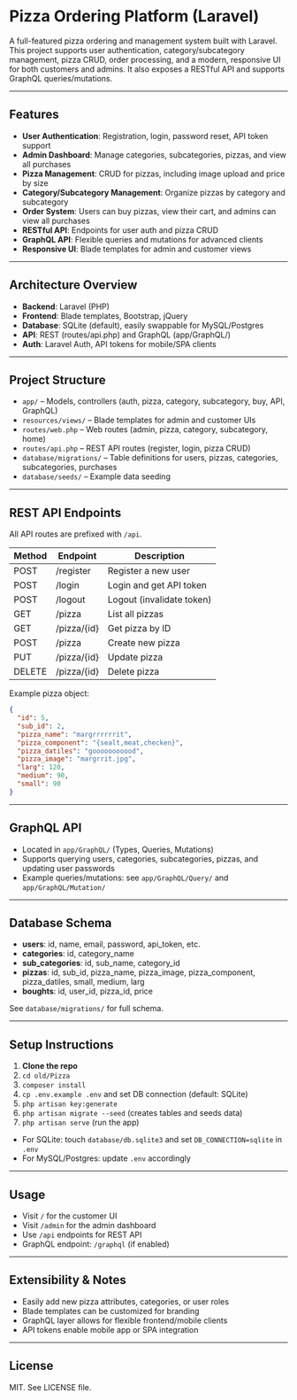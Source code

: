 # Pizza Ordering Platform (Laravel)

A full-featured pizza ordering and management system built with Laravel. This project supports user authentication, category/subcategory management, pizza CRUD, order processing, and a modern, responsive UI for both customers and admins. It also exposes a RESTful API and supports GraphQL queries/mutations.

---

## Features

- **User Authentication**: Registration, login, password reset, API token support
- **Admin Dashboard**: Manage categories, subcategories, pizzas, and view all purchases
- **Pizza Management**: CRUD for pizzas, including image upload and price by size
- **Category/Subcategory Management**: Organize pizzas by category and subcategory
- **Order System**: Users can buy pizzas, view their cart, and admins can view all purchases
- **RESTful API**: Endpoints for user auth and pizza CRUD
- **GraphQL API**: Flexible queries and mutations for advanced clients
- **Responsive UI**: Blade templates for admin and customer views

---

## Architecture Overview

- **Backend**: Laravel (PHP)
- **Frontend**: Blade templates, Bootstrap, jQuery
- **Database**: SQLite (default), easily swappable for MySQL/Postgres
- **API**: REST (routes/api.php) and GraphQL (app/GraphQL/)
- **Auth**: Laravel Auth, API tokens for mobile/SPA clients

---

## Project Structure

- `app/` – Models, controllers (auth, pizza, category, subcategory, buy, API, GraphQL)
- `resources/views/` – Blade templates for admin and customer UIs
- `routes/web.php` – Web routes (admin, pizza, category, subcategory, home)
- `routes/api.php` – REST API routes (register, login, pizza CRUD)
- `database/migrations/` – Table definitions for users, pizzas, categories, subcategories, purchases
- `database/seeds/` – Example data seeding

---

## REST API Endpoints

All API routes are prefixed with `/api`.

| Method | Endpoint           | Description                |
|--------|--------------------|----------------------------|
| POST   | /register          | Register a new user        |
| POST   | /login             | Login and get API token    |
| POST   | /logout            | Logout (invalidate token)  |
| GET    | /pizza             | List all pizzas            |
| GET    | /pizza/{id}        | Get pizza by ID            |
| POST   | /pizza             | Create new pizza           |
| PUT    | /pizza/{id}        | Update pizza               |
| DELETE | /pizza/{id}        | Delete pizza               |

Example pizza object:
```json
{
  "id": 5,
  "sub_id": 2,
  "pizza_name": "margrrrrrrit",
  "pizza_component": "{sealt,meat,checken}",
  "pizza_datiles": "gooooooooood",
  "pizza_image": "margrrit.jpg",
  "larg": 120,
  "medium": 90,
  "small": 90
}
```

---

## GraphQL API

- Located in `app/GraphQL/` (Types, Queries, Mutations)
- Supports querying users, categories, subcategories, pizzas, and updating user passwords
- Example queries/mutations: see `app/GraphQL/Query/` and `app/GraphQL/Mutation/`

---

## Database Schema

- **users**: id, name, email, password, api_token, etc.
- **categories**: id, category_name
- **sub_categories**: id, sub_name, category_id
- **pizzas**: id, sub_id, pizza_name, pizza_image, pizza_component, pizza_datiles, small, medium, larg
- **boughts**: id, user_id, pizza_id, price

See `database/migrations/` for full schema.

---

## Setup Instructions

1. **Clone the repo**
2. `cd old/Pizza`
3. `composer install`
4. `cp .env.example .env` and set DB connection (default: SQLite)
5. `php artisan key:generate`
6. `php artisan migrate --seed` (creates tables and seeds data)
7. `php artisan serve` (run the app)

- For SQLite: touch `database/db.sqlite3` and set `DB_CONNECTION=sqlite` in `.env`
- For MySQL/Postgres: update `.env` accordingly

---

## Usage

- Visit `/` for the customer UI
- Visit `/admin` for the admin dashboard
- Use `/api` endpoints for REST API
- GraphQL endpoint: `/graphql` (if enabled)

---

## Extensibility & Notes

- Easily add new pizza attributes, categories, or user roles
- Blade templates can be customized for branding
- GraphQL layer allows for flexible frontend/mobile clients
- API tokens enable mobile app or SPA integration

---

## License

MIT. See LICENSE file.
